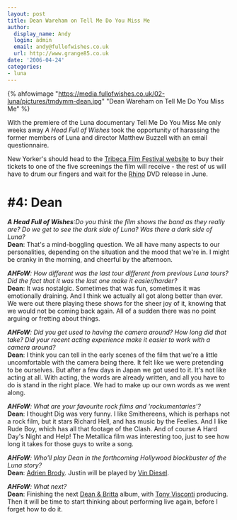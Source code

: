 ```yaml
---
layout: post
title: Dean Wareham on Tell Me Do You Miss Me
author:
  display_name: Andy
  login: admin
  email: andy@fullofwishes.co.uk
  url: http://www.grange85.co.uk
date: '2006-04-24'
categories:
- luna
---
```

{% ahfowimage "https://media.fullofwishes.co.uk/02-luna/pictures/tmdymm-dean.jpg" "Dean Wareham on Tell Me Do You Miss Me" %}

With the premiere of the Luna documentary Tell Me Do You Miss Me only weeks
away _A Head Full of Wishes_ took the opportunity of harassing the former
members of Luna and director Matthew Buzzell with an email questionnaire.

New Yorker's should head to the [Tribeca Film Festival
website](https://web.archive.org/web/20060424+/http://www.tribecafilmfestival.org) to buy their tickets to one of
the five screenings the film will receive - the rest of us will have to drum
our fingers and wait for the [Rhino](https://web.archive.org/web/20060424+/http://www.rhino.com) DVD release in
June.

# #4: Dean

_**A Head Full of Wishes**:Do you think the film shows the band as they really are? Do we get to see the dark side of Luna? Was there a dark side of Luna?_  
**Dean**: That's a mind-boggling question. We all have many aspects to our personalities, depending on the situation and the mood that we're in. I might be cranky in the morning, and cheerful by the afternoon.

_**AHFoW**: How different was the last tour different from previous Luna tours? Did the fact that it was the last one make it easier/harder?_  
**Dean**: It was nostalgic. Sometimes that was fun, sometimes it was emotionally draining. And I think we actually all got along better than ever. We were out there playing these shows for the sheer joy of it, knowing that we would not be coming back again. All of a sudden there was no point arguing or fretting about things.

_**AHFoW**: Did you get used to having the camera around? How long did that take? Did your recent acting experience make it easier to work with a camera around?_  
**Dean**: I think you can tell in the early scenes of the film that we're a little uncomfortable with the camera being there. It felt like we were pretending to be ourselves. But after a few days in Japan we got used to it. It's not like acting at all. With acting, the words are already written, and all you have to do is stand in the right place. We had to make up our own words as we went along.

_**AHFoW**: What are your favourite rock films and 'rockumentaries'?_  
**Dean**: I thought Dig was very funny. I like Smithereens, which is perhaps not a rock film, but it stars Richard Hell, and has music by the Feelies. And I like Rude Boy, which has all that footage of the Clash. And of course A Hard Day's Night and Help! The Metallica film was interesting too, just to see how long it takes for those guys to write a song.

_**AHFoW**: Who'll play Dean in the forthcoming Hollywood blockbuster of the
Luna story?_  
**Dean**: [Adrien Brody](http://en.wikipedia.org/wiki/Adrien_Brody). Justin will be played by [Vin Diesel](http://en.wikipedia.org/wiki/Vin_Diesel).

_**AHFoW**: What next?_  
**Dean**: Finishing the next [Dean & Britta](https://web.archive.org/web/20060424+/http://www.deanandbritta.com) album, with [Tony Visconti](https://web.archive.org/web/20060424+/http://www.tonyvisconti.com) producing. Then it will be time to start thinking about performing live again, before I forget how to do it.

